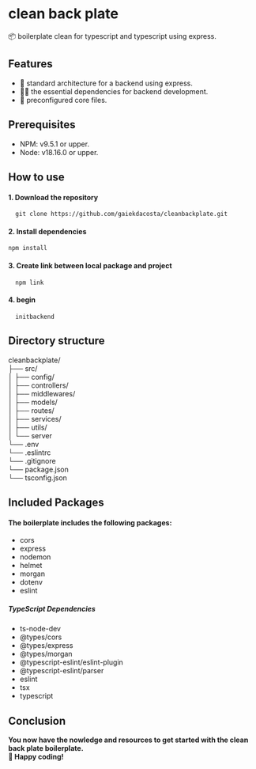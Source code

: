 # clean back plate
📦 boilerplate clean for typescript and typescript using express.

## Features
- 📂 standard architecture for a backend using express.
- 🧑‍💻 the essential dependencies for backend development.
- 📄 preconfigured core files.

## Prerequisites
- NPM: v9.5.1 or upper.
- Node: v18.16.0 or upper.

## How to use
  #### 1. Download the repository
  ~~~
    git clone https://github.com/gaiekdacosta/cleanbackplate.git 
  ~~~
  #### 2. Install dependencies
  ~~~
  npm install
  ~~~
  #### 3. Create link between local package and project
  ~~~
    npm link
  ~~~
  #### 4. begin
  ~~~
    initbackend
  ~~~
  
## Directory structure  
cleanbackplate/ <br />
├── src/ <br />
│     ├── config/ <br />
│     ├── controllers/ <br />
│     ├── middlewares/ <br />
│     ├── models/ <br />
│     ├── routes/ <br />
│     ├── services/ <br />
│     ├── utils/ <br />
│     └── server <br />
└── .env <br />
└── .eslintrc <br />
└── .gitignore <br />
└── package.json <br />
└── tsconfig.json <br />

## Included Packages
#### The boilerplate includes the following packages:
- cors
- express
- nodemon
- helmet
- morgan
- dotenv
- eslint
##### TypeScript Dependencies
- ts-node-dev
- @types/cors
- @types/express
- @types/morgan
- @typescript-eslint/eslint-plugin
- @typescript-eslint/parser
- eslint
- tsx
- typescript

## Conclusion
**You now have the nowledge and resources to get started with the clean back plate boilerplate. <br />
🎉 Happy coding!**
